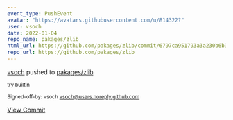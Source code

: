 ```yaml
---
event_type: PushEvent
avatar: "https://avatars.githubusercontent.com/u/814322?"
user: vsoch
date: 2022-01-04
repo_name: pakages/zlib
html_url: https://github.com/pakages/zlib/commit/6797ca951793a3a230b6b3fb9e886fc65687f959
repo_url: https://github.com/pakages/zlib
---
```


<a href='https://github.com/vsoch' target='_blank'>vsoch</a> pushed to <a href='https://github.com/pakages/zlib' target='_blank'>pakages/zlib</a>

<small>try builtin

Signed-off-by: vsoch <vsoch@users.noreply.github.com></small>

<a href='https://github.com/pakages/zlib/commit/6797ca951793a3a230b6b3fb9e886fc65687f959' target='_blank'>View Commit</a>